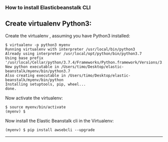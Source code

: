 ### How to install Elasticbeanstalk CLI

## Create virtualenv Python3:

Create the virtualenv , assuming you have Python3 installed:

```
$ virtualenv -p python3 myenv
Running virtualenv with interpreter /usr/local/bin/python3
Already using interpreter /usr/local/opt/python/bin/python3.7
Using base prefix '/usr/local/Cellar/python/3.7.4/Frameworks/Python.framework/Versions/3.7'
New python executable in /Users/timo/Desktop/elastic-beanstalk/myenv/bin/python3.7
Also creating executable in /Users/timo/Desktop/elastic-beanstalk/myenv/bin/python
Installing setuptools, pip, wheel...
done.
```

Now activate the virtualenv:

``` 
$ source myenv/bin/activate
(myenv) $

```

Now install the Elastic Beanstalk cli in the Virtualenv:

``` 
(myenv) $ pip install awsebcli --upgrade 
```

****
